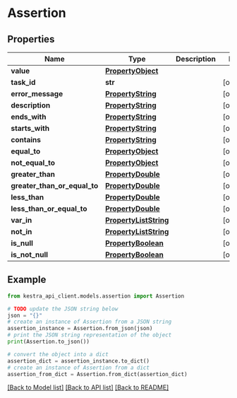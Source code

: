 # Assertion


## Properties

Name | Type | Description | Notes
------------ | ------------- | ------------- | -------------
**value** | [**PropertyObject**](PropertyObject.md) |  | 
**task_id** | **str** |  | [optional] 
**error_message** | [**PropertyString**](PropertyString.md) |  | [optional] 
**description** | [**PropertyString**](PropertyString.md) |  | [optional] 
**ends_with** | [**PropertyString**](PropertyString.md) |  | [optional] 
**starts_with** | [**PropertyString**](PropertyString.md) |  | [optional] 
**contains** | [**PropertyString**](PropertyString.md) |  | [optional] 
**equal_to** | [**PropertyObject**](PropertyObject.md) |  | [optional] 
**not_equal_to** | [**PropertyObject**](PropertyObject.md) |  | [optional] 
**greater_than** | [**PropertyDouble**](PropertyDouble.md) |  | [optional] 
**greater_than_or_equal_to** | [**PropertyDouble**](PropertyDouble.md) |  | [optional] 
**less_than** | [**PropertyDouble**](PropertyDouble.md) |  | [optional] 
**less_than_or_equal_to** | [**PropertyDouble**](PropertyDouble.md) |  | [optional] 
**var_in** | [**PropertyListString**](PropertyListString.md) |  | [optional] 
**not_in** | [**PropertyListString**](PropertyListString.md) |  | [optional] 
**is_null** | [**PropertyBoolean**](PropertyBoolean.md) |  | [optional] 
**is_not_null** | [**PropertyBoolean**](PropertyBoolean.md) |  | [optional] 

## Example

```python
from kestra_api_client.models.assertion import Assertion

# TODO update the JSON string below
json = "{}"
# create an instance of Assertion from a JSON string
assertion_instance = Assertion.from_json(json)
# print the JSON string representation of the object
print(Assertion.to_json())

# convert the object into a dict
assertion_dict = assertion_instance.to_dict()
# create an instance of Assertion from a dict
assertion_from_dict = Assertion.from_dict(assertion_dict)
```
[[Back to Model list]](../README.md#documentation-for-models) [[Back to API list]](../README.md#documentation-for-api-endpoints) [[Back to README]](../README.md)


